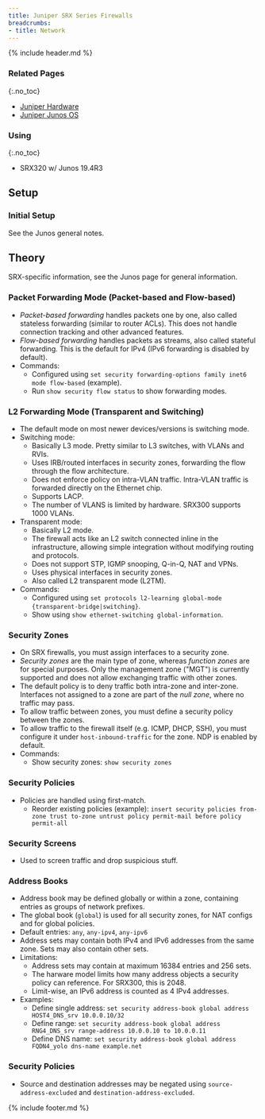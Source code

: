 ```yaml
---
title: Juniper SRX Series Firewalls
breadcrumbs:
- title: Network
---
```

{% include header.md %}

### Related Pages
{:.no_toc}

- [Juniper Hardware](/network/juniper-hardware/)
- [Juniper Junos OS](/network/juniper-junos/)

### Using
{:.no_toc}

- SRX320 w/ Junos 19.4R3

## Setup

### Initial Setup

See the Junos general notes.

## Theory

SRX-specific information, see the Junos page for general information.

### Packet Forwarding Mode (Packet-based and Flow-based)

- *Packet-based forwarding* handles packets one by one, also called stateless forwarding (similar to router ACLs). This does not handle connection tracking and other advanced features.
- *Flow-based forwarding* handles packets as streams, also called stateful forwarding. This is the default for IPv4 (IPv6 forwarding is disabled by default).
- Commands:
    - Configured using `set security forwarding-options family inet6 mode flow-based` (example).
    - Run `show security flow status` to show forwarding modes.

### L2 Forwarding Mode (Transparent and Switching)

- The default mode on most newer devices/versions is switching mode.
- Switching mode:
    - Basically L3 mode. Pretty similar to L3 switches, with VLANs and RVIs.
    - Uses IRB/routed interfaces in security zones, forwarding the flow through the flow architecture.
    - Does not enforce policy on intra-VLAN traffic. Intra-VLAN traffic is forwarded directly on the Ethernet chip.
    - Supports LACP.
    - The number of VLANS is limited by hardware. SRX300 supports 1000 VLANs.
- Transparent mode:
    - Basically L2 mode.
    - The firewall acts like an L2 switch connected inline in the infrastructure, allowing simple integration without modifying routing and protocols.
    - Does not support STP, IGMP snooping, Q-in-Q, NAT and VPNs.
    - Uses physical interfaces in security zones.
    - Also called L2 transparent mode (L2TM).
- Commands:
    - Configured using `set protocols l2-learning global-mode {transparent-bridge|switching}`.
    - Show using `show ethernet-switching global-information`.

### Security Zones

- On SRX firewalls, you must assign interfaces to a security zone.
- *Security zones* are the main type of zone, whereas *function zones* are for special purposes. Only the management zone ("MGT") is currently supported and does not allow exchanging traffic with other zones.
- The default policy is to deny traffic both intra-zone and inter-zone. Interfaces not assigned to a zone are part of the *null zone*, where no traffic may pass.
- To allow traffic between zones, you must define a security policy between the zones.
- To allow traffic to the firewall itself (e.g. ICMP, DHCP, SSH), you must configure it under `host-inbound-traffic` for the zone. NDP is enabled by default.
- Commands:
    - Show security zones: `show security zones`

### Security Policies

- Policies are handled using first-match.
    - Reorder existing policies (example): `insert security policies from-zone trust to-zone untrust policy permit-mail before policy permit-all`

### Security Screens

- Used to screen traffic and drop suspicious stuff.

### Address Books

- Address book may be defined globally or within a zone, containing entries as groups of network prefixes.
- The global book (`global`) is used for all security zones, for NAT configs and for global policies.
- Default entries: `any`, `any-ipv4`, `any-ipv6`
- Address sets may contain both IPv4 and IPv6 addresses from the same zone. Sets may also contain other sets.
- Limitations:
    - Address sets may contain at maximum 16384 entries and 256 sets.
    - The harware model limits how many address objects a security policy can reference. For SRX300, this is 2048.
    - Limit-wise, an IPv6 address is counted as 4 IPv4 addresses.
- Examples:
    - Define single address: `set security address-book global address HOST4_DNS_srv 10.0.0.10/32`
    - Define range: `set security address-book global address RNG4_DNS_srv range-address 10.0.0.10 to 10.0.0.11`
    - Define DNS name: `set security address-book global address FQDN4_yolo dns-name example.net`

### Security Policies

- Source and destination addresses may be negated using `source-address-excluded` and `destination-address-excluded`.

{% include footer.md %}
